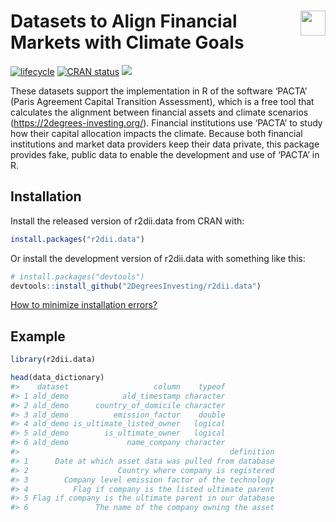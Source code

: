 
<!-- README.md is generated from README.Rmd. Please edit that file -->

# <img src="https://i.imgur.com/3jITMq8.png" align="right" height=40 /> Datasets to Align Financial Markets with Climate Goals

<!-- badges: start -->

[![lifecycle](https://img.shields.io/badge/lifecycle-experimental-orange.svg)](https://www.tidyverse.org/lifecycle/#experimental)
[![CRAN
status](https://www.r-pkg.org/badges/version/r2dii.data)](https://CRAN.R-project.org/package=r2dii.data)
[![](https://cranlogs.r-pkg.org/badges/grand-total/r2dii.data)](https://CRAN.R-project.org/package=r2dii.data)
<!-- badges: end -->

These datasets support the implementation in R of the software ‘PACTA’
(Paris Agreement Capital Transition Assessment), which is a free tool
that calculates the alignment between financial assets and climate
scenarios (<https://2degrees-investing.org/>). Financial institutions
use ‘PACTA’ to study how their capital allocation impacts the climate.
Because both financial institutions and market data providers keep their
data private, this package provides fake, public data to enable the
development and use of ‘PACTA’ in R.

## Installation

Install the released version of r2dii.data from CRAN with:

``` r
install.packages("r2dii.data")
```

Or install the development version of r2dii.data with something like
this:

``` r
# install.packages("devtools")
devtools::install_github("2DegreesInvesting/r2dii.data")
```

[How to minimize installation
errors?](https://gist.github.com/maurolepore/a0187be9d40aee95a43f20a85f4caed6#installation)

## Example

``` r
library(r2dii.data)

head(data_dictionary)
#>    dataset                   column    typeof
#> 1 ald_demo            ald_timestamp character
#> 2 ald_demo      country_of_domicile character
#> 3 ald_demo          emission_factor    double
#> 4 ald_demo is_ultimate_listed_owner   logical
#> 5 ald_demo        is_ultimate_owner   logical
#> 6 ald_demo             name_company character
#>                                               definition
#> 1      Date at which asset data was pulled from database
#> 2                    Country where company is registered
#> 3        Company level emission factor of the technology
#> 4          Flag if company is the listed ultimate parent
#> 5 Flag if company is the ultimate parent in our database
#> 6               The name of the company owning the asset
```
